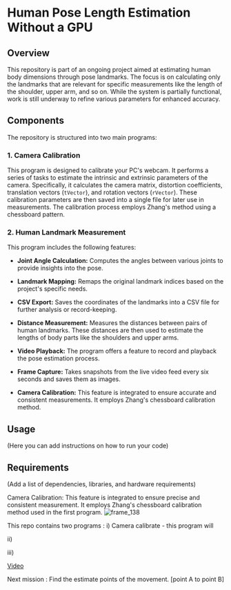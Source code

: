 # Human Pose Length Estimation Without a GPU

## Overview

This repository is part of an ongoing project aimed at estimating human body dimensions through pose landmarks. The focus is on calculating only the landmarks that are relevant for specific measurements like the length of the shoulder, upper arm, and so on. While the system is partially functional, work is still underway to refine various parameters for enhanced accuracy.

## Components

The repository is structured into two main programs:

### 1. Camera Calibration

This program is designed to calibrate your PC's webcam. It performs a series of tasks to estimate the intrinsic and extrinsic parameters of the camera. Specifically, it calculates the camera matrix, distortion coefficients, translation vectors (`tVector`), and rotation vectors (`rVector`). These calibration parameters are then saved into a single file for later use in measurements. The calibration process employs Zhang's method using a chessboard pattern.

### 2. Human Landmark Measurement

This program includes the following features:

- **Joint Angle Calculation:** Computes the angles between various joints to provide insights into the pose.
  
- **Landmark Mapping:** Remaps the original landmark indices based on the project's specific needs.
  
- **CSV Export:** Saves the coordinates of the landmarks into a CSV file for further analysis or record-keeping.
  
- **Distance Measurement:** Measures the distances between pairs of human landmarks. These distances are then used to estimate the lengths of body parts like the shoulders and upper arms.
  
- **Video Playback:** The program offers a feature to record and playback the pose estimation process.
  
- **Frame Capture:** Takes snapshots from the live video feed every six seconds and saves them as images.
  
- **Camera Calibration:** This feature is integrated to ensure accurate and consistent measurements. It employs Zhang's chessboard calibration method.

## Usage

(Here you can add instructions on how to run your code)

## Requirements

(Add a list of dependencies, libraries, and hardware requirements)


Camera Calibration: This feature is integrated to ensure precise and consistent measurement. It employs Zhang's chessboard calibration method used in the first program.
![frame_138](https://github.com/bring-nirachornkul/Human-Landmark-Measurement/assets/89494368/8ac0899c-28ab-4246-8712-f021bacbd4c5)

This repo contains two programs :
i) Camera calibrate - this program will 

ii) 

iii) 

[Video](https://youtu.be/YNoQ9oRRBbg)


Next mission : Find the estimate points of the movement. [point A to point B]
